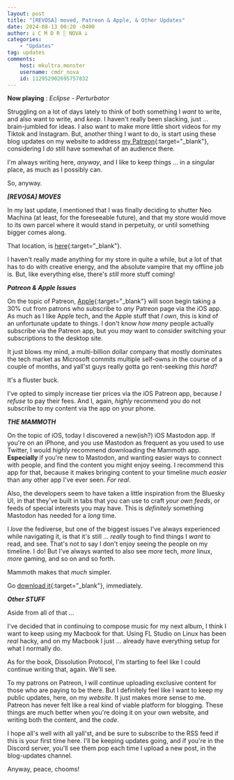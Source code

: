 ```yaml
---
layout: post
title: "[REVOSA] moved, Patreon & Apple, & Other Updates"
date: 2024-08-13 00:20 -0400
author: 𐕣 C M D R ░ NOVA 𐕣
categories:
    - "Updates"
tag: updates
comments:
    host: mkultra.monster
    username: cmdr_nova
    id: 112952902695757832
---
```


**Now playing** : *Eclipse - Perturbator*

Struggling on a lot of days lately to think of both something I *want* to write, and also want to write, and *keep*. I haven't really been slacking, just ... brain-jumbled for ideas. I also want to make more little short videos for my Tiktok and Instagram. But, another thing I want to do, is start using these blog updates on my website to address [my Patreon](https://www.patreon.com/cmdr_nova){:target="_blank"}, considering I *do* still have somewhat of an audience there.

I'm always writing here, *anyway*, and I like to keep things ... in a singular place, as much as I possibly can.

So, anyway.

***[REVOSA] MOVES***

In my last update, I mentioned that I was finally deciding to shutter Neo Machina (at least, for the foreseeable future), and that my store would move to its own parcel where it would stand in perpetuity, or until something bigger comes along.

That location, is [here](http://maps.secondlife.com/secondlife/Jieut/25/202/2008){:target="_blank"}.

I haven't really made anything for my store in quite a while, but a lot of that has to do with creative energy, and the absolute vampire that my offline job is. But, like everything else, there's *still* more stuff coming!

***Patreon & Apple Issues***

On the topic of Patreon, [Apple](https://www.theverge.com/2024/8/12/24218629/patreon-membership-ios-30-percent-apple-tax){:target="_blank"} will soon begin taking a 30% cut from patrons who subscribe to *any* Patreon page via the iOS app. As much as I like Apple tech, and the Apple stuff that *I own*, this is kind of an unfortunate update to things. I don't know *how many* people actually subscribe via the Patreon app, but you *may* want to consider switching your subscriptions to the desktop site.

It just blows my mind, a multi-billion dollar company that mostly dominates the tech market as Microsoft commits multiple self-owns in the course of a couple of months, and yall'st guys really gotta go rent-seeking *this hard*?

It's a fluster buck.

I've opted to simply increase tier prices via the iOS Patreon app, because *I refuse* to pay their fees. And I, again, *highly* recommend you do not subscribe to my content via the app on your phone.

***THE MAMMOTH***

On the topic of iOS, today I discovered a new(ish?) iOS Mastodon app. If you're on an iPhone, and you use Mastodon as frequent as you used to use Twitter, I would *highly* recommend downloading the Mammoth app. **Especially** if you're new to Mastodon, and wanting easier ways to connect with people, and find the content you might enjoy seeing. I recommend this app for that, because it makes bringing content to your timeline *much easier* than any other app I've ever seen. *For real*.

Also, the developers seem to have taken a little inspiration from the Bluesky UI, in that they've built in tabs that you can use to craft *your own feeds*, or feeds of special interests you may have. This is *definitely* something Mastodon has needed for a *long* time.

I *love* the fediverse, but one of the biggest issues I've always experienced while navigating it, is that it's still ... *really* tough to find things I *want* to read, and see. That's not to say I don't enjoy seeing the people on my timeline. I do! But I've always wanted to also see *more* tech, *more* linux, *more* gaming, and so on and so forth.

Mammoth makes that *much* simpler.

Go [download it](https://apps.apple.com/us/app/mammoth-for-mastodon/id1667573899){:target="_blank"}, immediately.

***Other STUFF***

Aside from all of that ...

I've decided that in continuing to compose music for my next album, I think I want to keep using my Macbook for that. Using FL Studio on Linux has been *real* hacky, and on my Macbook I just ... already have everything setup for what I normally do.

As for the book, Dissolution Protocol, I'm starting to feel like I could continue writing that, again. We'll see.

To my patrons on Patreon, I will continue uploading exclusive content for those who are paying to be there. But I definitely feel like I want to keep my public updates, here, on my *website*. It just makes more sense to me. Patreon has never felt like a real kind of viable platform for blogging. These things are much better when you're doing it on your own website, and writing both the content, and the *code*.

I hope all's well with all yall'st, and be sure to subscribe to the RSS feed if this is your first time here. I'll be keeping updates going, and if you're in the Discord server, you'll see them pop each time I upload a new post, in the blog-updates channel.

Anyway, peace, chooms!


